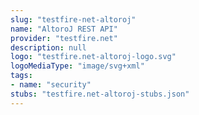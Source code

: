 ```yaml
---
slug: "testfire-net-altoroj"
name: "AltoroJ REST API"
provider: "testfire.net"
description: null
logo: "testfire.net-altoroj-logo.svg"
logoMediaType: "image/svg+xml"
tags:
- name: "security"
stubs: "testfire.net-altoroj-stubs.json"
---
```

